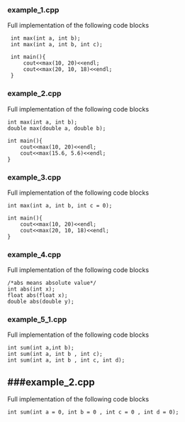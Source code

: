 ### example_1.cpp
Full implementation of the following code blocks
```
 int max(int a, int b);
 int max(int a, int b, int c);
 
 int main(){
     cout<<max(10, 20)<<endl;
     cout<<max(20, 10, 18)<<endl;
 }
```

### example_2.cpp
Full implementation of the following code blocks
```
int max(int a, int b);
double max(double a, double b);

int main(){
    cout<<max(10, 20)<<endl;
    cout<<max(15.6, 5.6)<<endl;
}
```

### example_3.cpp
Full implementation of the following code blocks
```
int max(int a, int b, int c = 0);

int main(){
    cout<<max(10, 20)<<endl;
    cout<<max(20, 10, 18)<<endl;
}
```

### example_4.cpp
Full implementation of the following code blocks
```
/*abs means absolute value*/
int abs(int x);
float abs(float x);
double abs(double y);
```

### example_5_1.cpp
Full implementation of the following code blocks
```
int sum(int a,int b);
int sum(int a, int b , int c);
int sum(int a, int b , int c, int d);
```


###example_2.cpp
---
Full implementation of the following code blocks
```
int sum(int a = 0, int b = 0 , int c = 0 , int d = 0);
```

